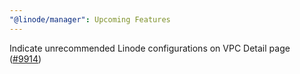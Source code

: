 ```yaml
---
"@linode/manager": Upcoming Features
---
```


Indicate unrecommended Linode configurations on VPC Detail page ([#9914](https://github.com/linode/manager/pull/9914))
